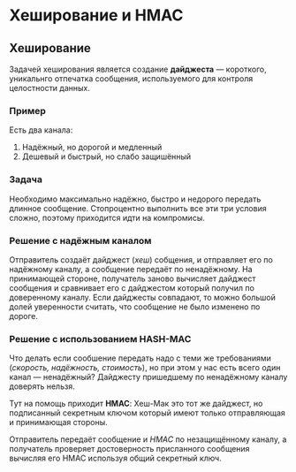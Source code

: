 # Хеширование и HMAC


## Хеширование

Задачей хеширования является создание **дайджеста** &mdash; короткого, уникальнго отпечатка сообщения, используемого для контроля целостности данных.

### Пример

Есть два канала:

1. Надёжный, но дорогой и медленный
2. Дешевый и быстрый, но слабо защишённый

### Задача

Необходимо максимально надёжно, быстро и недорого передать длинное сообщение.
Стопроцентно выполнить все эти три условия сложно, поэтому приходится идти на компромисы.

### Решение с надёжным каналом

Отправитель создаёт дайджест (*хеш*) собщения, и отправляет его по надёжному каналу, а сообщение передаёт по ненадёжному.
На принимающей стороне, получатель заново вычисляет дайджест сообщения и сравнивает его с дайджестом который получил по доверенному каналу.
Если дайджесты совпадают, то можно большой долей уверенности считать, что сообщение не было изменено по дороге.

### Решение с использованием HASH-MAC

Что делать если сообшение передать надо с теми же требованиями (*скорость, надёжность, стоимость*), но при этом у нас есть всего один канал &mdash; ненадёжный? Дайджесту пришедшему по ненадёжному каналу доверять нельзя.

Тут на помощь приходит **HMAC**:
Хеш-Мак это тот же дайджест, но подписанный секретным ключом который имеют только отправляющая и принимающая стороны.

Отправитель передаёт сообщение и *HMAC* по незащищённому каналу, а получатель проверяет достоверность присланного сообщения вычисляя его HMAC используя общий секретный ключ.
